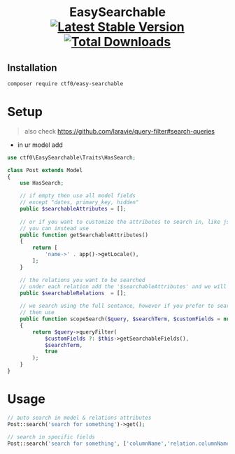 <h1 align="center">
    EasySearchable
    <br>
    <a href="https://packagist.org/packages/ctf0/easy-searchable"><img src="https://img.shields.io/packagist/v/ctf0/easy-searchable.svg" alt="Latest Stable Version"/></a>
    <a href="https://packagist.org/packages/ctf0/easy-searchable"><img src="https://img.shields.io/packagist/dt/ctf0/easy-searchable.svg" alt="Total Downloads"/></a>
</h1>

## Installation

``` bash
composer require ctf0/easy-searchable
```

# Setup

> also check https://github.com/laravie/query-filter#search-queries

- in ur model add

```php
use ctf0\EasySearchable\Traits\HasSearch;

class Post extends Model
{
    use HasSearch;

    // if empty then use all model fields 
    // except "dates, primary_key, hidden"
    public $searchableAttributes = [];
    
    // or if you want to customize the attributes to search in, like json keys
    // you can instead use
    public function getSearchableAttributes()
    {
        return [
            'name->' . app()->getLocale(),
        ];
    }

    // the relations you want to be searched
    // under each relation add the '$searchableAttributes' and we will pick them up automatically
    public $searchableRelations  = [];
    
    // we search using the full sentance, however if you prefer to search by words,
    // then use
    public function scopeSearch($query, $searchTerm, $customFields = null)
    {
        return $query->queryFilter(
            $customFields ?: $this->getSearchableFields(),
            $searchTerm,
            true
        );
    }
}
```

# Usage

```php
// auto search in model & relations attributes
Post::search('search for something')->get();

// search in specific fields
Post::search('search for something', ['columnName','relation.columnName'])->get();
```
